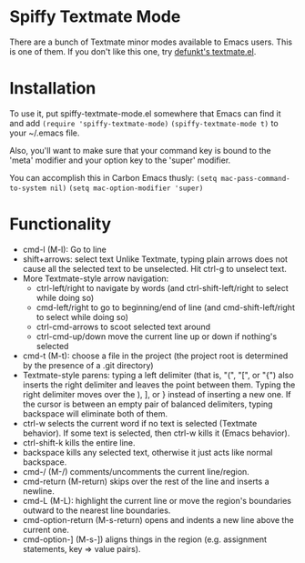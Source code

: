 Spiffy Textmate Mode
====================

There are a bunch of Textmate minor modes available to Emacs users. This is one of them.
If you don't like this one, try [defunkt's textmate.el](http://github.com/defunkt/textmate.el/tree/master).

Installation
============

To use it, put spiffy-textmate-mode.el somewhere that Emacs can find it and add
`(require 'spiffy-textmate-mode)`
`(spiffy-textmate-mode t)`
to your ~/.emacs file.

Also, you'll want to make sure that your command key is bound to the 'meta' modifier and your option key to the 'super' modifier.

You can accomplish this in Carbon Emacs thusly:
`(setq mac-pass-command-to-system nil)`
`(setq mac-option-modifier 'super)`


Functionality
=============
* cmd-l (M-l): Go to line
* shift+arrows: select text
  Unlike Textmate, typing plain arrows does not cause all the selected text to be unselected. Hit ctrl-g to unselect text.
* More Textmate-style arrow navigation:
  * ctrl-left/right to navigate by words (and ctrl-shift-left/right to select while doing so)
  * cmd-left/right to go to beginning/end of line (and cmd-shift-left/right to select while doing so)
  * ctrl-cmd-arrows to scoot selected text around
  * ctrl-cmd-up/down move the current line up or down if nothing's selected
* cmd-t (M-t): choose a file in the project (the project root is determined by the presence of a .git directory)
* Textmate-style parens: typing a left delimiter (that is, "(", "[", or "{") also inserts the right delimiter and leaves the point between them. Typing the right delimiter moves over the ), ], or } instead of inserting a new one. If the cursor is between an empty pair of balanced delimiters, typing backspace will eliminate both of them.
* ctrl-w selects the current word if no text is selected (Textmate behavior). If some text is selected, then ctrl-w kills it (Emacs behavior).
* ctrl-shift-k kills the entire line.
* backspace kills any selected text, otherwise it just acts like normal backspace.
* cmd-/ (M-/) comments/uncomments the current line/region.
* cmd-return (M-return) skips over the rest of the line and inserts a newline.
* cmd-L (M-L): highlight the current line or move the region's boundaries outward to the nearest line boundaries.
* cmd-option-return (M-s-return) opens and indents a new line above the current one.
* cmd-option-] (M-s-]) aligns things in the region (e.g. assignment statements, key => value pairs).

